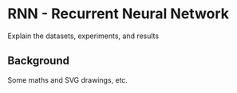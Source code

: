 # RNN - Recurrent Neural Network

Explain the datasets, experiments, and results

## Background

Some maths and SVG drawings, etc.
